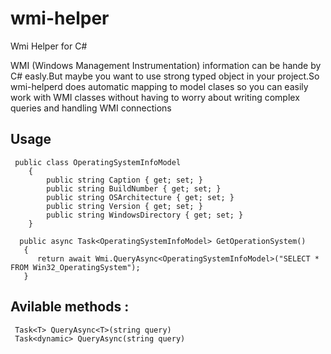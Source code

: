 # wmi-helper
Wmi Helper for C#

WMI (Windows Management Instrumentation) information can be hande by C# easly.But maybe you want to use strong typed object in your project.So wmi-helperd does automatic mapping to model clases so you can easily work with WMI classes without having to worry about writing complex queries and handling WMI connections

## Usage

     public class OperatingSystemInfoModel
        {
            public string Caption { get; set; }
    		public string BuildNumber { get; set; }
    		public string OSArchitecture { get; set; }
    		public string Version { get; set; }
            public string WindowsDirectory { get; set; }
        }
        
      public async Task<OperatingSystemInfoModel> GetOperationSystem()
       {
          return await Wmi.QueryAsync<OperatingSystemInfoModel>("SELECT * FROM Win32_OperatingSystem");
       }

## Avilable methods :

     Task<T> QueryAsync<T>(string query)
     Task<dynamic> QueryAsync(string query)

